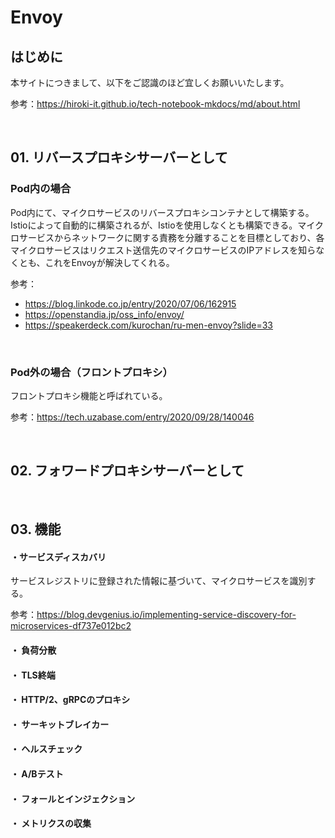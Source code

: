 # Envoy

## はじめに

本サイトにつきまして、以下をご認識のほど宜しくお願いいたします。

参考：https://hiroki-it.github.io/tech-notebook-mkdocs/md/about.html

<br>

## 01. リバースプロキシサーバーとして

### Pod内の場合

Pod内にて、マイクロサービスのリバースプロキシコンテナとして構築する。Istioによって自動的に構築されるが、Istioを使用しなくとも構築できる。マイクロサービスからネットワークに関する責務を分離することを目標としており、各マイクロサービスはリクエスト送信先のマイクロサービスのIPアドレスを知らなくとも、これをEnvoyが解決してくれる。

参考：

- https://blog.linkode.co.jp/entry/2020/07/06/162915
- https://openstandia.jp/oss_info/envoy/
- https://speakerdeck.com/kurochan/ru-men-envoy?slide=33

<br>

### Pod外の場合（フロントプロキシ）

フロントプロキシ機能と呼ばれている。

参考：https://tech.uzabase.com/entry/2020/09/28/140046

<br>

## 02. フォワードプロキシサーバーとして

<br>

## 03. 機能

#### ・サービスディスカバリ

サービスレジストリに登録された情報に基づいて、マイクロサービスを識別する。

参考：https://blog.devgenius.io/implementing-service-discovery-for-microservices-df737e012bc2

#### ・ 負荷分散

#### ・ TLS終端

#### ・ HTTP/2、gRPCのプロキシ

#### ・ サーキットブレイカー

#### ・ ヘルスチェック

#### ・ A/Bテスト

#### ・ フォールとインジェクション

#### ・ メトリクスの収集

